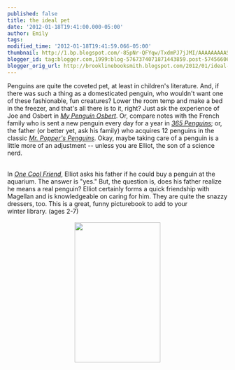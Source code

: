 ```yaml
---
published: false
title: the ideal pet
date: '2012-01-18T19:41:00.000-05:00'
author: Emily
tags: 
modified_time: '2012-01-18T19:41:59.066-05:00'
thumbnail: http://1.bp.blogspot.com/-85pNr-QFYqw/TxdmPJ7jJMI/AAAAAAAAASw/rXh0iFVzBiU/s72-c/5534-2.jpg
blogger_id: tag:blogger.com,1999:blog-5767374071871443859.post-5745660617187858282
blogger_orig_url: http://brooklinebooksmith.blogspot.com/2012/01/ideal-pet.html
---
```


Penguins are quite the coveted pet, at least in children's literature.  And, if there was such a thing as a domesticated penguin, who wouldn't want one of these fashionable, fun creatures?  Lower the room temp and make a bed in the freezer, and that's all there is to it, right?  Just ask the experience of Joe and Osbert in <em><a href="http://www.brooklinebooksmith-shop.com/book/9780763657307">My Penguin Osbert</a></em>.  Or, compare notes with the French family who is sent a new penguin every day for a year in <em><a href="http://www.brooklinebooksmith-shop.com/book/9780810944602">365 Penguins</a></em>; or, the father (or better yet, ask his family)&nbsp;who acquires 12 penguins in the classic <em><a href="http://www.brooklinebooksmith-shop.com/book/9780316186469">Mr. Popper's Penguins</a></em>.  Okay, maybe taking care of a penguin is a little more of an adjustment -- unless you are Elliot, the son of a science nerd.&nbsp; <div>&nbsp;</div><div> </div><div>In <em><a href="http://www.brooklinebooksmith-shop.com/book/9780803734135">One Cool Friend</a></em>, Elliot asks his father if he could buy a penguin at the aquarium.  The answer is "yes."  But, the question is, does his father realize he means a real penguin?  Elliot certainly forms a quick friendship with Magellan and is knowledgeable on caring for him.  They are quite the snazzy dressers, too.  This is a great, funny picturebook to add to your winter&nbsp;library.  (ages 2-7)</div><div>&nbsp;</div><div class="separator" style="clear: both; text-align: center;"><a href="http://1.bp.blogspot.com/-85pNr-QFYqw/TxdmPJ7jJMI/AAAAAAAAASw/rXh0iFVzBiU/s1600/5534-2.jpg" imageanchor="1" style="margin-left: 1em; margin-right: 1em;"><img border="0" height="320" src="http://1.bp.blogspot.com/-85pNr-QFYqw/TxdmPJ7jJMI/AAAAAAAAASw/rXh0iFVzBiU/s320/5534-2.jpg" width="196" /></a></div><div>&nbsp;</div><div>&nbsp;</div>